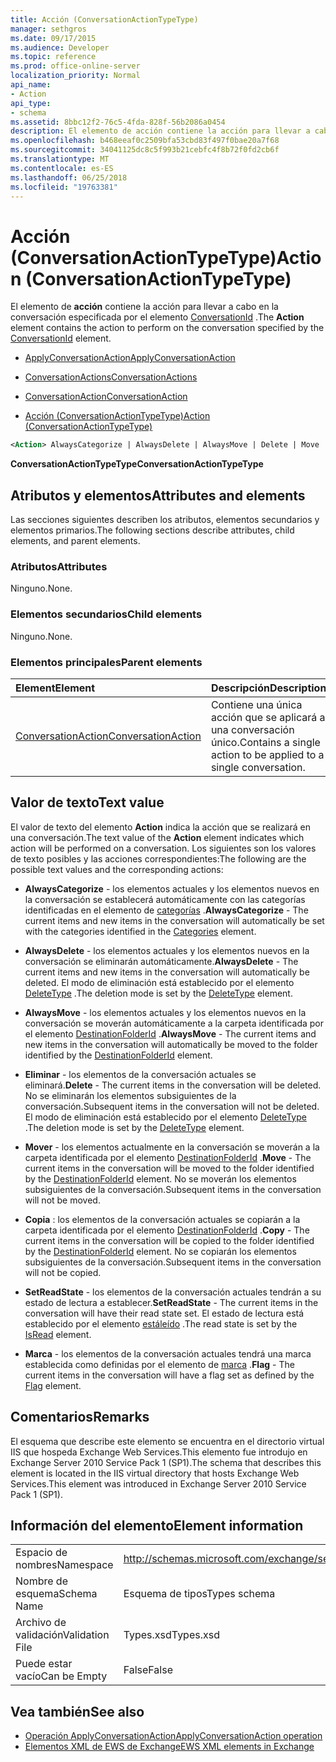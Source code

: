 ```yaml
---
title: Acción (ConversationActionTypeType)
manager: sethgros
ms.date: 09/17/2015
ms.audience: Developer
ms.topic: reference
ms.prod: office-online-server
localization_priority: Normal
api_name:
- Action
api_type:
- schema
ms.assetid: 8bbc12f2-76c5-4fda-828f-56b2086a0454
description: El elemento de acción contiene la acción para llevar a cabo en la conversación especificada por el elemento ConversationId.
ms.openlocfilehash: b468eeaf0c2509bfa53cbd83f497f0bae20a7f68
ms.sourcegitcommit: 34041125dc8c5f993b21cebfc4f8b72f0fd2cb6f
ms.translationtype: MT
ms.contentlocale: es-ES
ms.lasthandoff: 06/25/2018
ms.locfileid: "19763381"
---
```

# <a name="action-conversationactiontypetype"></a><span data-ttu-id="c6421-103">Acción (ConversationActionTypeType)</span><span class="sxs-lookup"><span data-stu-id="c6421-103">Action (ConversationActionTypeType)</span></span>

<span data-ttu-id="c6421-104">El elemento de **acción** contiene la acción para llevar a cabo en la conversación especificada por el elemento [ConversationId](conversationid.md) .</span><span class="sxs-lookup"><span data-stu-id="c6421-104">The **Action** element contains the action to perform on the conversation specified by the [ConversationId](conversationid.md) element.</span></span> 
  
- [<span data-ttu-id="c6421-105">ApplyConversationAction</span><span class="sxs-lookup"><span data-stu-id="c6421-105">ApplyConversationAction</span></span>](applyconversationaction.md)
  
- [<span data-ttu-id="c6421-106">ConversationActions</span><span class="sxs-lookup"><span data-stu-id="c6421-106">ConversationActions</span></span>](conversationactions.md)
  
- [<span data-ttu-id="c6421-107">ConversationAction</span><span class="sxs-lookup"><span data-stu-id="c6421-107">ConversationAction</span></span>](conversationaction.md)
  
- [<span data-ttu-id="c6421-108">Acción (ConversationActionTypeType)</span><span class="sxs-lookup"><span data-stu-id="c6421-108">Action (ConversationActionTypeType)</span></span>](action-conversationactiontypetype.md)
  
```XML
<Action> AlwaysCategorize | AlwaysDelete | AlwaysMove | Delete | Move | Copy | SetReadState </Action>
```

 <span data-ttu-id="c6421-109">**ConversationActionTypeType**</span><span class="sxs-lookup"><span data-stu-id="c6421-109">**ConversationActionTypeType**</span></span>
## <a name="attributes-and-elements"></a><span data-ttu-id="c6421-110">Atributos y elementos</span><span class="sxs-lookup"><span data-stu-id="c6421-110">Attributes and elements</span></span>

<span data-ttu-id="c6421-111">Las secciones siguientes describen los atributos, elementos secundarios y elementos primarios.</span><span class="sxs-lookup"><span data-stu-id="c6421-111">The following sections describe attributes, child elements, and parent elements.</span></span>
  
### <a name="attributes"></a><span data-ttu-id="c6421-112">Atributos</span><span class="sxs-lookup"><span data-stu-id="c6421-112">Attributes</span></span>

<span data-ttu-id="c6421-113">Ninguno.</span><span class="sxs-lookup"><span data-stu-id="c6421-113">None.</span></span>
  
### <a name="child-elements"></a><span data-ttu-id="c6421-114">Elementos secundarios</span><span class="sxs-lookup"><span data-stu-id="c6421-114">Child elements</span></span>

<span data-ttu-id="c6421-115">Ninguno.</span><span class="sxs-lookup"><span data-stu-id="c6421-115">None.</span></span>
  
### <a name="parent-elements"></a><span data-ttu-id="c6421-116">Elementos principales</span><span class="sxs-lookup"><span data-stu-id="c6421-116">Parent elements</span></span>

|<span data-ttu-id="c6421-117">**Element**</span><span class="sxs-lookup"><span data-stu-id="c6421-117">**Element**</span></span>|<span data-ttu-id="c6421-118">**Descripción**</span><span class="sxs-lookup"><span data-stu-id="c6421-118">**Description**</span></span>|
|:-----|:-----|
|[<span data-ttu-id="c6421-119">ConversationAction</span><span class="sxs-lookup"><span data-stu-id="c6421-119">ConversationAction</span></span>](conversationaction.md) <br/> |<span data-ttu-id="c6421-120">Contiene una única acción que se aplicará a una conversación único.</span><span class="sxs-lookup"><span data-stu-id="c6421-120">Contains a single action to be applied to a single conversation.</span></span>  <br/> |
   
## <a name="text-value"></a><span data-ttu-id="c6421-121">Valor de texto</span><span class="sxs-lookup"><span data-stu-id="c6421-121">Text value</span></span>

<span data-ttu-id="c6421-122">El valor de texto del elemento **Action** indica la acción que se realizará en una conversación.</span><span class="sxs-lookup"><span data-stu-id="c6421-122">The text value of the **Action** element indicates which action will be performed on a conversation.</span></span> <span data-ttu-id="c6421-123">Los siguientes son los valores de texto posibles y las acciones correspondientes:</span><span class="sxs-lookup"><span data-stu-id="c6421-123">The following are the possible text values and the corresponding actions:</span></span> 
  
- <span data-ttu-id="c6421-124">**AlwaysCategorize** - los elementos actuales y los elementos nuevos en la conversación se establecerá automáticamente con las categorías identificadas en el elemento de [categorías](categories-ex15websvcsotherref.md) .</span><span class="sxs-lookup"><span data-stu-id="c6421-124">**AlwaysCategorize** - The current items and new items in the conversation will automatically be set with the categories identified in the [Categories](categories-ex15websvcsotherref.md) element.</span></span> 
    
- <span data-ttu-id="c6421-125">**AlwaysDelete** - los elementos actuales y los elementos nuevos en la conversación se eliminarán automáticamente.</span><span class="sxs-lookup"><span data-stu-id="c6421-125">**AlwaysDelete** - The current items and new items in the conversation will automatically be deleted.</span></span> <span data-ttu-id="c6421-126">El modo de eliminación está establecido por el elemento [DeleteType](deletetype.md) .</span><span class="sxs-lookup"><span data-stu-id="c6421-126">The deletion mode is set by the [DeleteType](deletetype.md) element.</span></span> 
    
- <span data-ttu-id="c6421-127">**AlwaysMove** - los elementos actuales y los elementos nuevos en la conversación se moverán automáticamente a la carpeta identificada por el elemento [DestinationFolderId](destinationfolderid.md) .</span><span class="sxs-lookup"><span data-stu-id="c6421-127">**AlwaysMove** - The current items and new items in the conversation will automatically be moved to the folder identified by the [DestinationFolderId](destinationfolderid.md) element.</span></span> 
    
- <span data-ttu-id="c6421-128">**Eliminar** - los elementos de la conversación actuales se eliminará.</span><span class="sxs-lookup"><span data-stu-id="c6421-128">**Delete** - The current items in the conversation will be deleted.</span></span> <span data-ttu-id="c6421-129">No se eliminarán los elementos subsiguientes de la conversación.</span><span class="sxs-lookup"><span data-stu-id="c6421-129">Subsequent items in the conversation will not be deleted.</span></span> <span data-ttu-id="c6421-130">El modo de eliminación está establecido por el elemento [DeleteType](deletetype.md) .</span><span class="sxs-lookup"><span data-stu-id="c6421-130">The deletion mode is set by the [DeleteType](deletetype.md) element.</span></span> 
    
- <span data-ttu-id="c6421-131">**Mover** - los elementos actualmente en la conversación se moverán a la carpeta identificada por el elemento [DestinationFolderId](destinationfolderid.md) .</span><span class="sxs-lookup"><span data-stu-id="c6421-131">**Move** - The current items in the conversation will be moved to the folder identified by the [DestinationFolderId](destinationfolderid.md) element.</span></span> <span data-ttu-id="c6421-132">No se moverán los elementos subsiguientes de la conversación.</span><span class="sxs-lookup"><span data-stu-id="c6421-132">Subsequent items in the conversation will not be moved.</span></span> 
    
- <span data-ttu-id="c6421-133">**Copia** : los elementos de la conversación actuales se copiarán a la carpeta identificada por el elemento [DestinationFolderId](destinationfolderid.md) .</span><span class="sxs-lookup"><span data-stu-id="c6421-133">**Copy** - The current items in the conversation will be copied to the folder identified by the [DestinationFolderId](destinationfolderid.md) element.</span></span> <span data-ttu-id="c6421-134">No se copiarán los elementos subsiguientes de la conversación.</span><span class="sxs-lookup"><span data-stu-id="c6421-134">Subsequent items in the conversation will not be copied.</span></span> 
    
- <span data-ttu-id="c6421-135">**SetReadState** - los elementos de la conversación actuales tendrán a su estado de lectura a establecer.</span><span class="sxs-lookup"><span data-stu-id="c6421-135">**SetReadState** - The current items in the conversation will have their read state set.</span></span> <span data-ttu-id="c6421-136">El estado de lectura está establecido por el elemento [estáleído](isread.md) .</span><span class="sxs-lookup"><span data-stu-id="c6421-136">The read state is set by the [IsRead](isread.md) element.</span></span> 
    
- <span data-ttu-id="c6421-137">**Marca** - los elementos de la conversación actuales tendrá una marca establecida como definidas por el elemento de [marca](flag.md) .</span><span class="sxs-lookup"><span data-stu-id="c6421-137">**Flag** - The current items in the conversation will have a flag set as defined by the [Flag](flag.md) element.</span></span> 
    
## <a name="remarks"></a><span data-ttu-id="c6421-138">Comentarios</span><span class="sxs-lookup"><span data-stu-id="c6421-138">Remarks</span></span>

<span data-ttu-id="c6421-139">El esquema que describe este elemento se encuentra en el directorio virtual IIS que hospeda Exchange Web Services.This elemento fue introdujo en Exchange Server 2010 Service Pack 1 (SP1).</span><span class="sxs-lookup"><span data-stu-id="c6421-139">The schema that describes this element is located in the IIS virtual directory that hosts Exchange Web Services.This element was introduced in Exchange Server 2010 Service Pack 1 (SP1).</span></span>
  
## <a name="element-information"></a><span data-ttu-id="c6421-140">Información del elemento</span><span class="sxs-lookup"><span data-stu-id="c6421-140">Element information</span></span>

|||
|:-----|:-----|
|<span data-ttu-id="c6421-141">Espacio de nombres</span><span class="sxs-lookup"><span data-stu-id="c6421-141">Namespace</span></span>  <br/> |http://schemas.microsoft.com/exchange/services/2006/types  <br/> |
|<span data-ttu-id="c6421-142">Nombre de esquema</span><span class="sxs-lookup"><span data-stu-id="c6421-142">Schema Name</span></span>  <br/> |<span data-ttu-id="c6421-143">Esquema de tipos</span><span class="sxs-lookup"><span data-stu-id="c6421-143">Types schema</span></span>  <br/> |
|<span data-ttu-id="c6421-144">Archivo de validación</span><span class="sxs-lookup"><span data-stu-id="c6421-144">Validation File</span></span>  <br/> |<span data-ttu-id="c6421-145">Types.xsd</span><span class="sxs-lookup"><span data-stu-id="c6421-145">Types.xsd</span></span>  <br/> |
|<span data-ttu-id="c6421-146">Puede estar vacío</span><span class="sxs-lookup"><span data-stu-id="c6421-146">Can be Empty</span></span>  <br/> |<span data-ttu-id="c6421-147">False</span><span class="sxs-lookup"><span data-stu-id="c6421-147">False</span></span>  <br/> |
   
## <a name="see-also"></a><span data-ttu-id="c6421-148">Vea también</span><span class="sxs-lookup"><span data-stu-id="c6421-148">See also</span></span>

- [<span data-ttu-id="c6421-149">Operación ApplyConversationAction</span><span class="sxs-lookup"><span data-stu-id="c6421-149">ApplyConversationAction operation</span></span>](applyconversationaction-operation.md)
- [<span data-ttu-id="c6421-150">Elementos XML de EWS de Exchange</span><span class="sxs-lookup"><span data-stu-id="c6421-150">EWS XML elements in Exchange</span></span>](ews-xml-elements-in-exchange.md)

